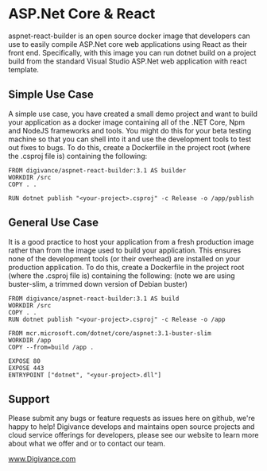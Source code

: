 # ASP.Net Core & React
aspnet-react-builder is an open source docker image that developers can use to easily compile ASP.Net core web applications using React as their front end. Specifically, with this image you can run dotnet build on a project build from the standard Visual Studio ASP.Net web application with react template.

## Simple Use Case
A simple use case, you have created a small demo project and want to build your application as a docker image containing all of the .NET Core, Npm and NodeJS frameworks and tools. You might do this for your beta testing machine so that you can shell into it and use the development tools to test out fixes to bugs. To do this, create a Dockerfile in the project root (where the .csproj file is) containing the following:

````
FROM digivance/aspnet-react-builder:3.1 AS builder
WORKDIR /src
COPY . .

RUN dotnet publish "<your-project>.csproj" -c Release -o /app/publish
````

## General Use Case
It is a good practice to host your application from a fresh production image rather than from the image used to build your application. This ensures none of the development tools (or their overhead) are installed on your production application. To do this, create a Dockerfile in the project root (where the .csproj file is) containing the following: (note we are using buster-slim, a trimmed down version of Debian buster)

````
FROM digivance/aspnet-react-builder:3.1 AS build
WORKDIR /src
COPY . .
RUN dotnet publish "<your-project>.csproj" -c Release -o /app

FROM mcr.microsoft.com/dotnet/core/aspnet:3.1-buster-slim
WORKDIR /app
COPY --from=build /app .

EXPOSE 80
EXPOSE 443
ENTRYPOINT ["dotnet", "<your-project>.dll"]
````

## Support
Please submit any bugs or feature requests as issues here on github, we're happy to help! Digivance develops and maintains open source projects and cloud service offerings for developers, please see our website to learn more about what we offer and or to contact our team.

www.Digivance.com
